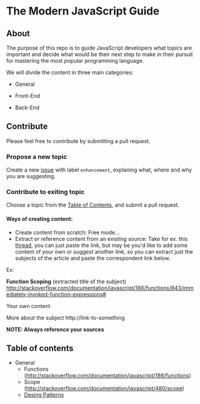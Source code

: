 # The Modern JavaScript Guide

## About
The purpose of this repo is to guide JavaScript developers what topics are important and decide what would be their next step to make in their pursuit for mastering the most popular programming language.

We will divide the content in three main categories:

* General

* Front-End

* Back-End

## Contribute
Please feel free to contribute by submitting a pull request.

### Propose a new topic
Create a new [issue](https://github.com/concretesolutions/modern-js-guide/issues) with label `enhancement`, explaning what, where and why you are suggesting.

### Contribute to exiting topic
Choose a topic from the [Table of Contents](#table-of-contents), and submit a pull request.

#### Ways of creating content:
 * Create content from scratch: Free mode...
 * Extract or reference content from an existing source: Take for ex. this [thread](http://stackoverflow.com/documentation/javascript/186/functions/843/immediately-invoked-function-expressions#t=201703091741223822698), you can just paste the link, but may be you'd like to add some content of your own or suggest another link, so you can extract just the subjects of the article and paste the correspondent link below.
 
 Ex:
 
 **Function Scoping** (extracted title of the subject)
 http://stackoverflow.com/documentation/javascript/186/functions/843/immediately-invoked-function-expressions#
 
 Your own content

 More about the subject 
 http://link-to-something
 
**NOTE: Always reference your sources**

## Table of contents

- General
  * Functions (http://stackoverflow.com/documentation/javascript/186/functions)
  * Scope (http://stackoverflow.com/documentation/javascript/480/scope)
  * [Desing Patterns](docs/general/desing-patterns.md)
